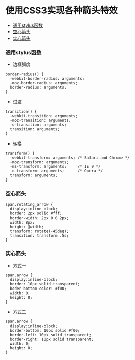 # 使用CSS3实现各种箭头特效

* [通用stylus函数](#%E9%80%9A%E7%94%A8stylus%E5%87%BD%E6%95%B0) 
* [空心箭头](#%E7%A9%BA%E5%BF%83%E7%AE%AD%E5%A4%B4)
* [实心箭头](#%E5%AE%9E%E5%BF%83%E7%AE%AD%E5%A4%B4)

### 通用stylus函数

* 边框弧度  
```
border-radius() {
  -webkit-border-radius: arguments;
  -moz-border-radius: arguments;
  border-radius: arguments;
}
```

* 过渡
```
transition() {
  -webkit-transition: arguments;
  -moz-transition: arguments;
  -o-transition: arguments;
  transition: arguments;
}
```

* 转换
```
transform() {
  -webkit-transform: arguments;	/* Safari and Chrome */
  -moz-transform: arguments;
  -ms-transform: arguments;		/* IE 9 */
  -o-transform: arguments;		/* Opera */
  transform: arguments;
}
```

### 空心箭头
```
span.rotating_arrow {
  display:inline-block;
  border: 2px solid #fff;
  border-width: 2px 0 0 2px;
  width: 8px;
  height: @width;
  transform: rotate(-45deg);
  transition: transform .5s;
}
```

### 实心箭头

* 方式一
```
span.arrow {
  display:inline-block;
  border: 10px solid transparent;
  boder-bottom-color: #f00;
  width: 0;
  height: 0;
}
```

* 方式二
```
span.arrow {
  display:inline-block;
  border-bottom: 10px solid #f00;
  border-left: 10px solid transparent;
  border-right: 10px solid transparent;
  width: 0;
  height: 0;
}
```
